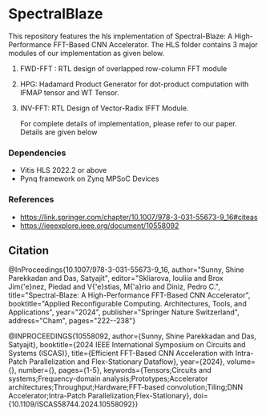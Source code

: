 # SpectralBlaze
This repository features the hls implementation of Spectral-Blaze: A High-Performance FFT-Based CNN Accelerator. The HLS folder contains 3 major modules of our implementation as given below.
1. FWD-FFT : RTL design of overlapped row-column FFT module
2. HPG:  Hadamard Product Generator for dot-product computation with IFMAP tensor and WT Tensor.
3. INV-FFT: RTL Design of Vector-Radix IFFT Module.


   For complete details of implementation, please refer to our paper. Details are given below

### Dependencies

* Vitis HLS 2022.2 or above
* Pynq framework on Zynq MPSoC Devices
  
### References

* https://link.springer.com/chapter/10.1007/978-3-031-55673-9_16#citeas
* https://ieeexplore.ieee.org/document/10558092


## Citation
@InProceedings{10.1007/978-3-031-55673-9_16,
author="Sunny, Shine Parekkadan
and Das, Satyajit",
editor="Skliarova, Iouliia
and Brox Jim{\'e}nez, Piedad
and V{\'e}stias, M{\'a}rio
and Diniz, Pedro C.",
title="Spectral-Blaze: A High-Performance FFT-Based CNN Accelerator",
booktitle="Applied Reconfigurable Computing. Architectures, Tools, and Applications",
year="2024",
publisher="Springer Nature Switzerland",
address="Cham",
pages="222--238"}

@INPROCEEDINGS{10558092,
  author={Sunny, Shine Parekkadan and Das, Satyajit},
  booktitle={2024 IEEE International Symposium on Circuits and Systems (ISCAS)}, 
  title={Efficient FFT-Based CNN Acceleration with Intra-Patch Parallelization and Flex-Stationary Dataflow}, 
  year={2024},
  volume={},
  number={},
  pages={1-5},
  keywords={Tensors;Circuits and systems;Frequency-domain analysis;Prototypes;Accelerator architectures;Throughput;Hardware;FFT-based convolution;Tiling;DNN Accelerator;Intra-Patch Parallelization;Flex-Stationary},
  doi={10.1109/ISCAS58744.2024.10558092}}
